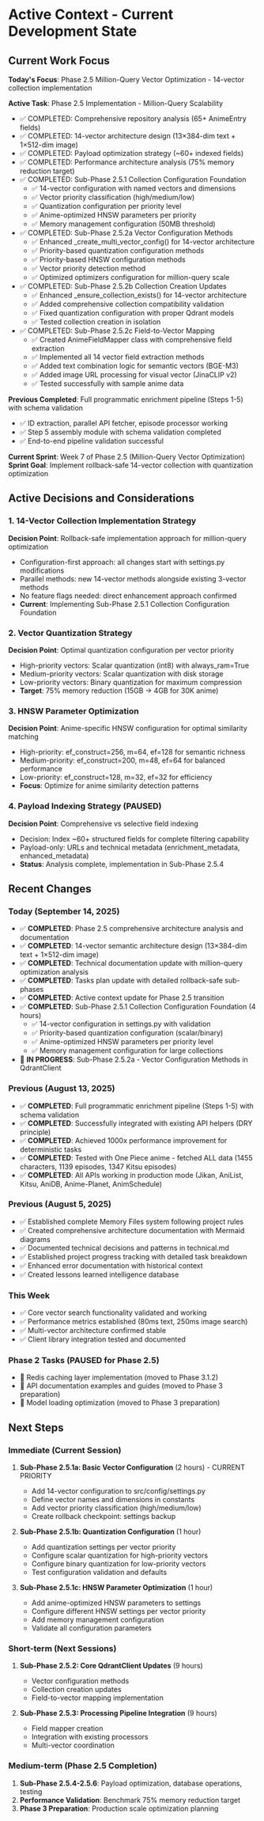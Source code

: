 # Active Context - Current Development State

## Current Work Focus

**Today's Focus**: Phase 2.5 Million-Query Vector Optimization - 14-vector collection implementation

**Active Task**: Phase 2.5 Implementation - Million-Query Scalability
- ✅ COMPLETED: Comprehensive repository analysis (65+ AnimeEntry fields)
- ✅ COMPLETED: 14-vector architecture design (13×384-dim text + 1×512-dim image)
- ✅ COMPLETED: Payload optimization strategy (~60+ indexed fields)
- ✅ COMPLETED: Performance architecture analysis (75% memory reduction target)
- ✅ COMPLETED: Sub-Phase 2.5.1 Collection Configuration Foundation
  - ✅ 14-vector configuration with named vectors and dimensions
  - ✅ Vector priority classification (high/medium/low)
  - ✅ Quantization configuration per priority level
  - ✅ Anime-optimized HNSW parameters per priority
  - ✅ Memory management configuration (50MB threshold)
- ✅ COMPLETED: Sub-Phase 2.5.2a Vector Configuration Methods
  - ✅ Enhanced _create_multi_vector_config() for 14-vector architecture
  - ✅ Priority-based quantization configuration methods
  - ✅ Priority-based HNSW configuration methods
  - ✅ Vector priority detection method
  - ✅ Optimized optimizers configuration for million-query scale
- ✅ COMPLETED: Sub-Phase 2.5.2b Collection Creation Updates
  - ✅ Enhanced _ensure_collection_exists() for 14-vector architecture
  - ✅ Added comprehensive collection compatibility validation
  - ✅ Fixed quantization configuration with proper Qdrant models
  - ✅ Tested collection creation in isolation
- ✅ COMPLETED: Sub-Phase 2.5.2c Field-to-Vector Mapping
  - ✅ Created AnimeFieldMapper class with comprehensive field extraction
  - ✅ Implemented all 14 vector field extraction methods
  - ✅ Added text combination logic for semantic vectors (BGE-M3)
  - ✅ Added image URL processing for visual vector (JinaCLIP v2)
  - ✅ Tested successfully with sample anime data

**Previous Completed**: Full programmatic enrichment pipeline (Steps 1-5) with schema validation
- ✅ ID extraction, parallel API fetcher, episode processor working
- ✅ Step 5 assembly module with schema validation completed
- ✅ End-to-end pipeline validation successful

**Current Sprint**: Week 7 of Phase 2.5 (Million-Query Vector Optimization)
**Sprint Goal**: Implement rollback-safe 14-vector collection with quantization optimization

## Active Decisions and Considerations

### 1. 14-Vector Collection Implementation Strategy
**Decision Point**: Rollback-safe implementation approach for million-query optimization
- Configuration-first approach: all changes start with settings.py modifications
- Parallel methods: new 14-vector methods alongside existing 3-vector methods
- No feature flags needed: direct enhancement approach confirmed
- **Current**: Implementing Sub-Phase 2.5.1 Collection Configuration Foundation

### 2. Vector Quantization Strategy
**Decision Point**: Optimal quantization configuration per vector priority
- High-priority vectors: Scalar quantization (int8) with always_ram=True
- Medium-priority vectors: Scalar quantization with disk storage
- Low-priority vectors: Binary quantization for maximum compression
- **Target**: 75% memory reduction (15GB → 4GB for 30K anime)

### 3. HNSW Parameter Optimization
**Decision Point**: Anime-specific HNSW configuration for optimal similarity matching
- High-priority: ef_construct=256, m=64, ef=128 for semantic richness
- Medium-priority: ef_construct=200, m=48, ef=64 for balanced performance
- Low-priority: ef_construct=128, m=32, ef=32 for efficiency
- **Focus**: Optimize for anime similarity detection patterns

### 4. Payload Indexing Strategy (PAUSED)
**Decision Point**: Comprehensive vs selective field indexing
- Decision: Index ~60+ structured fields for complete filtering capability
- Payload-only: URLs and technical metadata (enrichment_metadata, enhanced_metadata)
- **Status**: Analysis complete, implementation in Sub-Phase 2.5.4

## Recent Changes

### Today (September 14, 2025)
- ✅ **COMPLETED**: Phase 2.5 comprehensive architecture analysis and documentation
- ✅ **COMPLETED**: 14-vector semantic architecture design (13×384-dim text + 1×512-dim image)
- ✅ **COMPLETED**: Technical documentation update with million-query optimization analysis
- ✅ **COMPLETED**: Tasks plan update with detailed rollback-safe sub-phases
- ✅ **COMPLETED**: Active context update for Phase 2.5 transition
- ✅ **COMPLETED**: Sub-Phase 2.5.1 Collection Configuration Foundation (4 hours)
  - ✅ 14-vector configuration in settings.py with validation
  - ✅ Priority-based quantization configuration (scalar/binary)
  - ✅ Anime-optimized HNSW parameters per priority level
  - ✅ Memory management configuration for large collections
- 🔄 **IN PROGRESS**: Sub-Phase 2.5.2a - Vector Configuration Methods in QdrantClient

### Previous (August 13, 2025)
- ✅ **COMPLETED**: Full programmatic enrichment pipeline (Steps 1-5) with schema validation
- ✅ **COMPLETED**: Successfully integrated with existing API helpers (DRY principle)
- ✅ **COMPLETED**: Achieved 1000x performance improvement for deterministic tasks
- ✅ **COMPLETED**: Tested with One Piece anime - fetched ALL data (1455 characters, 1139 episodes, 1347 Kitsu episodes)
- ✅ **COMPLETED**: All APIs working in production mode (Jikan, AniList, Kitsu, AniDB, Anime-Planet, AnimSchedule)

### Previous (August 5, 2025)
- ✅ Established complete Memory Files system following project rules
- ✅ Created comprehensive architecture documentation with Mermaid diagrams
- ✅ Documented technical decisions and patterns in technical.md
- ✅ Established project progress tracking with detailed task breakdown
- ✅ Enhanced error documentation with historical context
- ✅ Created lessons learned intelligence database

### This Week
- ✅ Core vector search functionality validated and working
- ✅ Performance metrics established (80ms text, 250ms image search)
- ✅ Multi-vector architecture confirmed stable
- ✅ Client library integration tested and documented

### Phase 2 Tasks (PAUSED for Phase 2.5)
- 🔄 Redis caching layer implementation (moved to Phase 3.1.2)
- 🔄 API documentation examples and guides (moved to Phase 3 preparation)
- 🔄 Model loading optimization (moved to Phase 3 preparation)

## Next Steps

### Immediate (Current Session)
1. **Sub-Phase 2.5.1a: Basic Vector Configuration** (2 hours) - CURRENT PRIORITY
   - Add 14-vector configuration to src/config/settings.py
   - Define vector names and dimensions in constants
   - Add vector priority classification (high/medium/low)
   - Create rollback checkpoint: settings backup

2. **Sub-Phase 2.5.1b: Quantization Configuration** (1 hour)
   - Add quantization settings per vector priority
   - Configure scalar quantization for high-priority vectors
   - Configure binary quantization for low-priority vectors
   - Test configuration validation and defaults

3. **Sub-Phase 2.5.1c: HNSW Parameter Optimization** (1 hour)
   - Add anime-optimized HNSW parameters to settings
   - Configure different HNSW settings per vector priority
   - Add memory management configuration
   - Validate all configuration parameters

### Short-term (Next Sessions)
1. **Sub-Phase 2.5.2: Core QdrantClient Updates** (9 hours)
   - Vector configuration methods
   - Collection creation updates
   - Field-to-vector mapping implementation

2. **Sub-Phase 2.5.3: Processing Pipeline Integration** (9 hours)
   - Field mapper creation
   - Integration with existing processors
   - Multi-vector coordination

### Medium-term (Phase 2.5 Completion)
1. **Sub-Phase 2.5.4-2.5.6**: Payload optimization, database operations, testing
2. **Performance Validation**: Benchmark 75% memory reduction target
3. **Phase 3 Preparation**: Production scale optimization planning